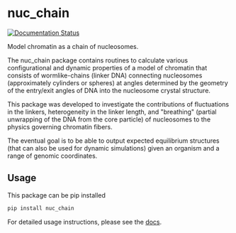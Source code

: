 # nuc\_chain

[![Documentation Status](https://readthedocs.org/projects/nuc-chain/badge/?version=latest)](https://nuc-chain.readthedocs.io/en/latest/?badge=latest)

Model chromatin as a chain of nucleosomes.

The nuc\_chain package contains routines to calculate various configurational
and dynamic properties of a model of chromatin that consists of wormlike-chains
(linker DNA) connecting nucleosomes (approximately cylinders or spheres) at
angles determined by the geometry of the entry/exit angles of DNA into the
nucleosome crystal structure.

This package was developed to investigate the contributions of fluctuations in
the linkers, heterogeneity in the linker length, and "breathing" (partial
unwrapping of the DNA from the core particle) of nucleosomes to the physics
governing chromatin fibers.

The eventual goal is to be able to output expected equilibrium structures (that
can also be used for dynamic simulations) given an organism and a range of
genomic coordinates.

## Usage

This package can be pip installed

```bash
pip install nuc_chain
```

For detailed usage instructions, please see the [docs](https://nuc-chain.readthedocs.io).
